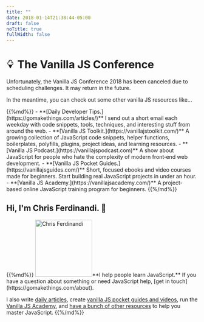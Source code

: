 ```yaml
---
title: ""
date: 2018-01-14T21:38:44-05:00
draft: false
noTitle: true
fullWidth: false
---
```


<h1 class="text-xlarge padding-top-large"><svg xmlns="http://www.w3.org/2000/svg" style="height:.8em;width:.8em"  viewBox="0 0 16 16"><title></title><path fill="currentColor" d="M13 6.5a3.506 3.506 0 0 0-2.004-3.164C10.91 1.482 9.375 0 7.5 0S4.09 1.482 4.004 3.336A3.504 3.504 0 0 0 2 6.5c0 1.446.882 2.69 2.136 3.223l2.915 5.996a.5.5 0 0 0 .9 0l2.915-5.996A3.506 3.506 0 0 0 13.002 6.5zM9.5 9h-4C4.122 9 3 7.878 3 6.5a2.503 2.503 0 0 1 3.333-2.358.5.5 0 1 0 .333-.943 3.499 3.499 0 0 0-1.622-.169A2.504 2.504 0 0 1 7.499 1a2.502 2.502 0 0 1 1.863 4.167.5.5 0 1 0 .745.666c.367-.41.629-.897.77-1.419A2.506 2.506 0 0 1 11.998 6.5c0 1.378-1.121 2.5-2.5 2.5z"/></svg> The Vanilla JS Conference</h1>

Unfortunately, the Vanilla JS Conference 2018 has been canceled due to scheduling challenges. It may return in the future.

In the meantime, you can check out some other vanilla JS resources like...

<div class="list-spaced">
{{%md%}}
- **[Daily Developer Tips.](https://gomakethings.com/articles/)** I send out a short email each weekday with code snippets, tools, techniques, and interesting stuff from around the web.
- **[Vanilla JS Toolkit.](https://vanillajstoolkit.com/)** A growing collection of JavaScript code snippets, helper functions, boilerplates, polyfills, plugins, project ideas, and learning resources.
- **[Vanilla JS Podcast.](https://vanillajspodcast.com)** A show about JavaScript for people who hate the complexity of modern front‑end web development.
- **[Vanilla JS Pocket Guides.](https://vanillajsguides.com/)** Short, focused ebooks and video courses made for beginners. Start building real JavaScript projects in under an hour.
- **[Vanilla JS Academy.](https://vanillajsacademy.com/)** A project-based online JavaScript training program for beginners.
{{%/md%}}
</div>


## Hi, I'm Chris Ferdinandi. 👋

<div class="clearfix">
{{%md%}}
<img src="/img/chris-ferdinandi-high-res.jpg" alt="Chris Ferdinandi" width="150" height="150" class="img-circle alignleft margin-bottom">**I help people learn JavaScript.** If you have a question about something or need JavaScript help, [get&nbsp;in&nbsp;touch](https://gomakethings.com/about).

I also write [daily articles](https://gomakethings.com/articles/), create [vanilla JS pocket guides and videos](https://vanillajsguides.com), run the [Vanilla JS Academy](https://vanillajsacademy.com), and [have a bunch of other resources](https://gomakethings.com/resources/) to help you master JavaScript.
{{%/md%}}
</div>
